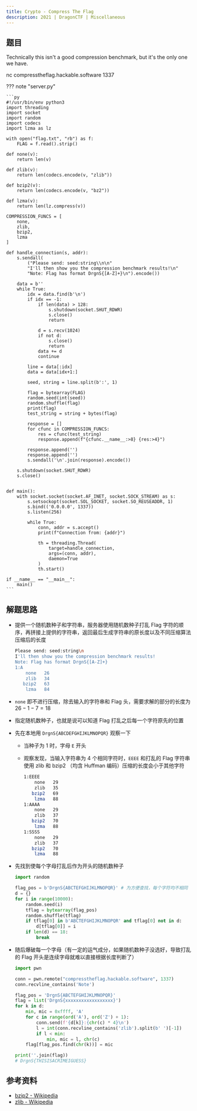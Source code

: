 ```yaml
---
title: Crypto - Compress The Flag
description: 2021 | DragonCTF | Miscellaneous
---
```


## 题目

Technically this isn't a good compression benchmark, but it's the only one we have.

nc compresstheflag.hackable.software 1337

??? note "server.py"

    ```py
    #!/usr/bin/env python3
    import threading
    import socket
    import random
    import codecs
    import lzma as lz

    with open("flag.txt", "rb") as f:
        FLAG = f.read().strip()

    def none(v):
        return len(v)

    def zlib(v):
        return len(codecs.encode(v, "zlib"))

    def bzip2(v):
        return len(codecs.encode(v, "bz2"))

    def lzma(v):
        return len(lz.compress(v))

    COMPRESSION_FUNCS = [
        none,
        zlib,
        bzip2,
        lzma
    ]

    def handle_connection(s, addr):
        s.sendall(
            ("Please send: seed:string\\n\n"
            "I'll then show you the compression benchmark results!\n"
            "Note: Flag has format DrgnS{[A-Z]+}\n").encode())

        data = b''
        while True:
            idx = data.find(b'\n')
            if idx == -1:
                if len(data) > 128:
                    s.shutdown(socket.SHUT_RDWR)
                    s.close()
                    return

                d = s.recv(1024)
                if not d:
                    s.close()
                    return
                data += d
                continue

            line = data[:idx]
            data = data[idx+1:]

            seed, string = line.split(b':', 1)

            flag = bytearray(FLAG)
            random.seed(int(seed))
            random.shuffle(flag)
            print(flag)
            test_string = string + bytes(flag)

            response = []
            for cfunc in COMPRESSION_FUNCS:
                res = cfunc(test_string)
                response.append(f"{cfunc.__name__:>8} {res:>4}")

            response.append('')
            response.append('')
            s.sendall('\n'.join(response).encode())

        s.shutdown(socket.SHUT_RDWR)
        s.close()


    def main():
        with socket.socket(socket.AF_INET, socket.SOCK_STREAM) as s:
            s.setsockopt(socket.SOL_SOCKET, socket.SO_REUSEADDR, 1)
            s.bind(('0.0.0.0', 1337))
            s.listen(256)

            while True:
                conn, addr = s.accept()
                print(f"Connection from: {addr}")

                th = threading.Thread(
                    target=handle_connection,
                    args=(conn, addr),
                    daemon=True
                )
                th.start()

    if __name__ == "__main__":
        main()
    ```

## 解题思路

- 提供一个随机数种子和字符串，服务器使用随机数种子打乱 Flag 字符的顺序，再拼接上提供的字符串，返回最后生成字符串的原长度以及不同压缩算法压缩后的长度

    ```bash
    Please send: seed:string\n
    I'll then show you the compression benchmark results!
    Note: Flag has format DrgnS{[A-Z]+}
    1:A
        none   26
        zlib   34
       bzip2   63
        lzma   84
    ```

- `none` 即不进行压缩，除去输入的字符串和 Flag 头，需要求解的部分的长度为 $26 - 1 - 7 = 18$
- 指定随机数种子，也就是说可以知道 Flag 打乱之后每一个字符原先的位置
- 先在本地用 `DrgnS{ABCDEFGHIJKLMNOPQR}` 观察一下
    - 当种子为 1 时，字母 `E` 开头
    - 观察发现，当输入字符串为 4 个相同字符时，`EEEE` 和打乱的 Flag 字符串使用 zlib 和 bzip2 （均含 Huffman 编码）压缩的长度会小于其他字符

        ```bash
        1:EEEE
            none   29
            zlib   35
           bzip2   69
            lzma   88
        1:AAAA
            none   29
            zlib   37
           bzip2   70
            lzma   88
        1:SSSS
            none   29
            zlib   37
           bzip2   70
            lzma   88
        ```

- 先找到使每个字母打乱后作为开头的随机数种子

    ```py
    import random

    flag_pos = b'DrgnS{ABCTEFGHIJKLMNOPQR}' # 为方便查找，每个字符均不相同
    d = {}
    for i in range(10000):
        random.seed(i)
        tflag = bytearray(flag_pos)
        random.shuffle(tflag)
        if tflag[0] in b'ABCTEFGHIJKLMNOPQR' and tflag[0] not in d:
            d[tflag[0]] = i
        if len(d) == 18:
            break
    ```

- 随后爆破每一个字母（有一定的运气成分，如果随机数种子没选好，导致打乱的 Flag 开头是连续字母就难以直接根据长度判断了）

    ```py
    import pwn

    conn = pwn.remote("compresstheflag.hackable.software", 1337)
    conn.recvline_contains('Note')

    flag_pos = 'DrgnS{ABCTEFGHIJKLMNOPQR}'
    flag = list('DrgnS{xxxxxxxxxxxxxxxxxx}')
    for k in d:
        min, mic = 0xffff, 'A'
        for c in range(ord('A'), ord('Z') + 1):
            conn.send(f'{d[k]}:{chr(c) * 4}\n')
            l = int(conn.recvline_contains('zlib').split(b' ')[-1])
            if l < min:
                min, mic = l, chr(c)
        flag[flag_pos.find(chr(k))] = mic

    print(''.join(flag))
    # DrgnS{THISISACRIMEIGUESS}
    ```

## 参考资料

- [bzip2 - Wikipedia](https://en.wikipedia.org/wiki/Bzip2)
- [zlib - Wikipedia](https://en.wikipedia.org/wiki/Zlib)